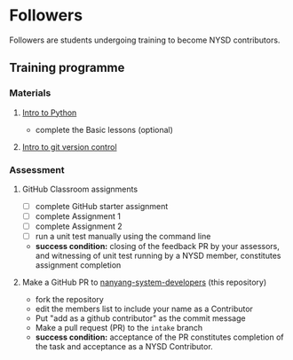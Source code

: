 # Followers

Followers are students undergoing training to become NYSD contributors.

## Training programme

### Materials

1. [Intro to Python](https://github.com/nyjc-computing/intro-to-python)
   - complete the Basic lessons (optional)

2. [Intro to git version control](training/intro-to-git-version-control)

### Assessment

1. GitHub Classroom assignments
   - [ ] complete GitHub starter assignment
   - [ ] complete Assignment 1
   - [ ] complete Assignment 2
   - [ ] run a unit test manually using the command line
   - **success condition:** closing of the feedback PR by your assessors, and witnessing of unit test running by a NYSD member, constitutes assignment completion

2. Make a GitHub PR to [nanyang-system-developers](https://github.com/nyjc-computing/nanyang-system-developers) (this repository)
   - fork the repository
   - edit the members list to include your name as a Contributor
   - Put "add <your name> as a github contributor" as the commit message
   - Make a pull request (PR) to the `intake` branch
   - **success condition:** acceptance of the PR constitutes completion of the task and acceptance as a NYSD Contributor.

